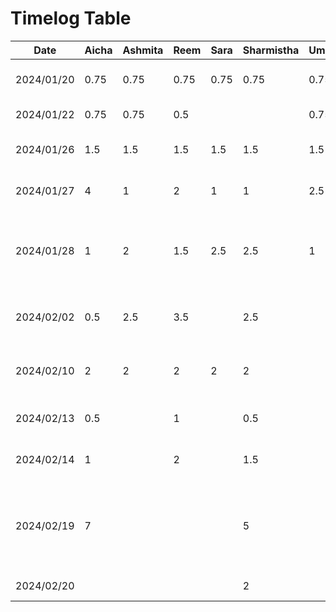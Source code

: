 # Timelog Table

| Date       | Aicha | Ashmita | Reem   | Sara     | Sharmistha | Uma  | Task                     |
|------------|-------|---------|------- |----------| ---------- | ---  | ------------------------ |
| 2024/01/20 | 0.75  | 0.75    |0.75    | 0.75     | 0.75       | 0.75 | Project Topic Discussion |
| 2024/01/22 | 0.75  | 0.75    |0.5     |          |            | 0.75 | Project Discussion       |
| 2024/01/26 | 1.5   | 1.5     |1.5     | 1.5      | 1.5        | 1.5  | Deliverable 1 Discussion |
| 2024/01/27 | 4     | 1       |2       | 1        | 1          | 2.5  | Worked on Deliverable 1  |
| 2024/01/28 | 1     | 2       |1.5     | 2.5      | 2.5        | 1    | D1 Presentation editing, UI design, app theme and logo |
| 2024/02/02 | 0.5   | 2.5     |3.5     |          | 2.5        |      | Finalize D1 document for submission |
| 2024/02/10 | 2     | 2       |2       |2         | 2          |      | UI design, plan of action for D2 |
| 2024/02/13 | 0.5   |         |1       |          | 0.5        |      | Drafting response for D2 |
| 2024/02/14 | 1     |         |2       |          | 1.5        |      | Finalizing D2 document |
| 2024/02/19 | 7     |         |        |          | 5          |      | Created project, set up Firebase and integrated Firebase Auth |
| 2024/02/20 |       |         |        |          | 2          |      | Sign Up Page UI |

